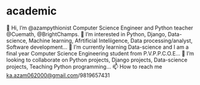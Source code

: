 # academic
👋 Hi, I’m @azampythionist Computer Science Engineer and Python teacher @Cuemath, @BrightChamps.
👀 I’m interested in Python, Django, Data-science, Machine learning, Afrtificial Inteliigence, Data processing/analyst, Software development...
🌱 I’m currently learning Data-science and I am a final year Computer Science Engineering student from P.V.P.P.C.O.E...
💞️ I’m looking to collaborate on Python projects, Django projects, Data-science projects, Teaching Python programming...
📫 How to reach me ka.azam062000@gmail.com/9819657431
